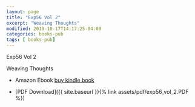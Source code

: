 ```yaml
---
layout: page
title: "Exp56 Vol 2"
excerpt: "Weaving Thoughts"
modified: 2019-10-17T14:17:25-04:00
categories: books-pub
tags: [ books-pub]
---
```


Exp56 Vol 2

Weaving Thoughts

* Amazon Ebook [buy kindle book](https://amzn.to/37rJFM5)

* [PDF Download]({{ site.baseurl }}{% link assets/pdf/exp56_vol_2.PDF  %})
